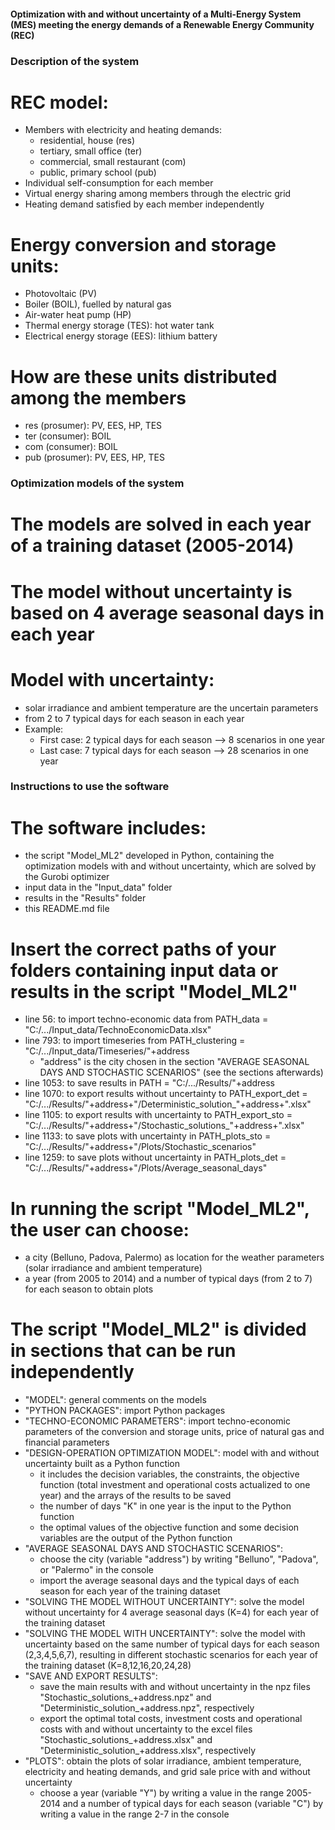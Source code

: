 #### Optimization with and without uncertainty of a Multi-Energy System (MES) meeting the energy demands of a Renewable Energy Community (REC) ####


### Description of the system ###
# REC model:
  - Members with electricity and heating demands:
    - residential, house (res)
    - tertiary, small office (ter)
    - commercial, small restaurant (com)
    - public, primary school (pub)
  - Individual self-consumption for each member
  - Virtual energy sharing among members through the electric grid
  - Heating demand satisfied by each member independently
# Energy conversion and storage units:
  - Photovoltaic (PV)
  - Boiler (BOIL), fuelled by natural gas
  - Air-water heat pump (HP)
  - Thermal energy storage (TES): hot water tank
  - Electrical energy storage (EES): lithium battery
# How are these units distributed among the members
  - res (prosumer): PV, EES, HP, TES
  - ter (consumer): BOIL
  - com (consumer): BOIL
  - pub (prosumer): PV, EES, HP, TES

### Optimization models of the system ###
# The models are solved in each year of a training dataset (2005-2014)
# The model without uncertainty is based on 4 average seasonal days in each year
# Model with uncertainty:
  - solar irradiance and ambient temperature are the uncertain parameters
  - from 2 to 7 typical days for each season in each year
  - Example:
    - First case: 2 typical days for each season --> 8 scenarios in one year
    - Last case: 7 typical days for each season --> 28 scenarios in one year

### Instructions to use the software ###

# The software includes:
  - the script "Model_ML2" developed in Python, containing the optimization models with and without uncertainty, which are solved by the Gurobi optimizer
  - input data in the "Input_data" folder
  - results in the "Results" folder
  - this README.md file

# Insert the correct paths of your folders containing input data or results in the script "Model_ML2"
  - line 56: to import techno-economic data from PATH_data = "C:/.../Input_data/TechnoEconomicData.xlsx"
  - line 793: to import timeseries from PATH_clustering = "C:/.../Input_data/Timeseries/"+address
    - "address" is the city chosen in the section "AVERAGE SEASONAL DAYS AND STOCHASTIC SCENARIOS" (see the sections afterwards)
  - line 1053: to save results in PATH = "C:/.../Results/"+address
  - line 1070: to export results without uncertainty to PATH_export_det = "C:/.../Results/"+address+"/Deterministic_solution_"+address+".xlsx"
  - line 1105: to export results with uncertainty to PATH_export_sto = "C:/.../Results/"+address+"/Stochastic_solutions_"+address+".xlsx"
  - line 1133: to save plots with uncertainty in PATH_plots_sto = "C:/.../Results/"+address+"/Plots/Stochastic_scenarios"
  - line 1259: to save plots without uncertainty in PATH_plots_det = "C:/.../Results/"+address+"/Plots/Average_seasonal_days"

# In running the script "Model_ML2", the user can choose:
  - a city (Belluno, Padova, Palermo) as location for the weather parameters (solar irradiance and ambient temperature)
  - a year (from 2005 to 2014) and a number of typical days (from 2 to 7) for each season to obtain plots 

# The script "Model_ML2" is divided in sections that can be run independently
  - "MODEL": general comments on the models
  - "PYTHON PACKAGES": import Python packages
  - "TECHNO-ECONOMIC PARAMETERS": import techno-economic parameters of the conversion and storage units, price of natural gas and financial parameters
  - "DESIGN-OPERATION OPTIMIZATION MODEL": model with and without uncertainty built as a Python function
    - it includes the decision variables, the constraints, the objective function (total investment and operational costs actualized to one year) and the arrays of the results to be saved
    - the number of days "K" in one year is the input to the Python function
    - the optimal values of the objective function and some decision variables are the output of the Python function
  - "AVERAGE SEASONAL DAYS AND STOCHASTIC SCENARIOS":  
    - choose the city (variable "address") by writing "Belluno", "Padova", or "Palermo" in the console 
    - import the average seasonal days and the typical days of each season for each year of the training dataset
  - "SOLVING THE MODEL WITHOUT UNCERTAINTY": solve the model without uncertainty for 4 average seasonal days (K=4) for each year of the training dataset
  - "SOLVING THE MODEL WITH UNCERTAINTY": solve the model with uncertainty based on the same number of typical days for each season (2,3,4,5,6,7), resulting in different stochastic scenarios for each year of the training dataset (K=8,12,16,20,24,28)
  - "SAVE AND EXPORT RESULTS": 
    - save the main results with and without uncertainty in the npz files "Stochastic_solutions_+address.npz" and "Deterministic_solution_+address.npz", respectively
    - export the optimal total costs, investment costs and operational costs with and without uncertainty to the excel files "Stochastic_solutions_+address.xlsx" and "Deterministic_solution_+address.xlsx", respectively
  - "PLOTS": obtain the plots of solar irradiance, ambient temperature, electricity and heating demands, and grid sale price with and without uncertainty
    - choose a year (variable "Y") by writing a value in the range 2005-2014 and a number of typical days for each season (variable "C") by writing a value in the range 2-7 in the console
